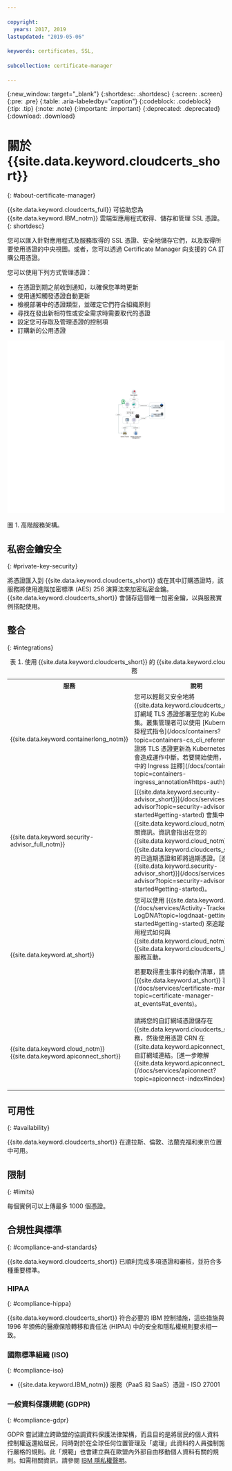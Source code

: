 ```yaml
---

copyright:
  years: 2017, 2019
lastupdated: "2019-05-06"

keywords: certificates, SSL,

subcollection: certificate-manager

---
```


{:new_window: target="_blank"}
{:shortdesc: .shortdesc}
{:screen: .screen}
{:pre: .pre}
{:table: .aria-labeledby="caption"}
{:codeblock: .codeblock}
{:tip: .tip}
{:note: .note}
{:important: .important}
{:deprecated: .deprecated}
{:download: .download}

# 關於 {{site.data.keyword.cloudcerts_short}}
{: #about-certificate-manager}

{{site.data.keyword.cloudcerts_full}} 可協助您為 {{site.data.keyword.IBM_notm}} 雲端型應用程式取得、儲存和管理 SSL 憑證。
{: shortdesc}

您可以匯入針對應用程式及服務取得的 SSL 憑證、安全地儲存它們，以及取得所要使用憑證的中央視圖。或者，您可以透過 Certificate Manager 向支援的 CA 訂購公用憑證。

您可以使用下列方式管理憑證：

* 在憑證到期之前收到通知，以確保您準時更新  
* 使用通知觸發憑證自動更新  
* 檢視部署中的憑證類型，並確定它們符合組織原則  
* 尋找在發出新相符性或安全需求時需要取代的憑證  
* 設定您可存取及管理憑證的控制項
* 訂購新的公用憑證


![高階服務架構圖](images/high-level-architecture.png)
<caption>圖 1. 高階服務架構。</caption>


## 私密金鑰安全
{: #private-key-security}

將憑證匯入到 {{site.data.keyword.cloudcerts_short}} 或在其中訂購憑證時，該服務將使用進階加密標準 (AES) 256 演算法來加密私密金鑰。{{site.data.keyword.cloudcerts_short}} 會儲存這個唯一加密金鑰，以與服務實例搭配使用。

## 整合
{: #integrations}

<table>
<caption>表 1. 使用 {{site.data.keyword.cloudcerts_short}} 的 {{site.data.keyword.cloud_notm}} 服務</caption>
  <tr>
    <th> 服務</th>
    <th> 說明</th>
  </tr>
  <tr>
    <td>{{site.data.keyword.containerlong_notm}}</td>
    <td>您可以輕鬆又安全地將 {{site.data.keyword.cloudcerts_short}} 的自訂網域 TLS 憑證部署至您的 Kubernetes 叢集。叢集管理者可以使用 [Kubernetes 服務外掛程式指令](/docs/containers?topic=containers-cs_cli_reference)以新憑證將 TLS 憑證更新為 Kubernetes 密碼，而不會造成運作中斷。若要開始使用，請查閱[文件中的 Ingress 註釋](/docs/containers?topic=containers-ingress_annotation#https-auth)。</td>
  </tr>
  <tr>
    <td>{{site.data.keyword.security-advisor_full_notm}}</td>
    <td>[{{site.data.keyword.security-advisor_short}}](/docs/services/security-advisor?topic=security-advisor-getting-started#getting-started) 會集中 {{site.data.keyword.cloud_notm}} 服務的相關資訊。資訊會指出在您的 {{site.data.keyword.cloud_notm}} 帳戶中，{{site.data.keyword.cloudcerts_short}} 實例的已過期憑證和即將過期憑證。[進一步瞭解 {{site.data.keyword.security-advisor_short}}](/docs/services/security-advisor?topic=security-advisor-getting-started#getting-started)。
    </td>
  </tr>
  <tr>
    <td>{{site.data.keyword.at_short}}</td>
    <td>您可以使用 [{{site.data.keyword.at_short}}](/docs/services/Activity-Tracker-with-LogDNA?topic=logdnaat-getting-started#getting-started) 來追蹤使用者和應用程式如何與 {{site.data.keyword.cloud_notm}} 中的 {{site.data.keyword.cloudcerts_long_notm}} 服務互動。
    <p>若要取得產生事件的動作清單，請參閱 [{{site.data.keyword.at_short}} 事件](/docs/services/certificate-manager?topic=certificate-manager-at_events#at_events)。</p></td>
  </tr>
  <tr>
    <td>{{site.data.keyword.cloud_notm}} {{site.data.keyword.apiconnect_short}}</td>
    <td>請將您的自訂網域憑證儲存在 {{site.data.keyword.cloudcerts_short}} 服務，然後使用憑證 CRN 在 {{site.data.keyword.apiconnect_short}} 中與自訂網域連結。[進一步瞭解 {{site.data.keyword.apiconnect_short}}](/docs/services/apiconnect?topic=apiconnect-index#index)。
    </p></td>
  </tr>
</table>

## 可用性
{: #availability}

{{site.data.keyword.cloudcerts_short}} 在達拉斯、倫敦、法蘭克福和東京位置中可用。



## 限制
{: #limits}

每個實例可以上傳最多 1000 個憑證。

## 合規性與標準
{: #compliance-and-standards}

{{site.data.keyword.cloudcerts_short}} 已順利完成多項憑證和審核，並符合多種重要標準。

### HIPAA
{: #compliance-hippa}

{{site.data.keyword.cloudcerts_short}} 符合必要的 IBM 控制措施，這些措施與 1996 年頒佈的醫療保險轉移和責任法 (HIPAA) 中的安全和隱私權規則要求相一致。

### 國際標準組織 (ISO)
{: #compliance-iso}

* {{site.data.keyword.IBM_notm}} 服務（PaaS 和 SaaS）憑證 - ISO 27001

### 一般資料保護規範 (GDPR)
{: #compliance-gdpr}

GDPR 嘗試建立跨歐盟的協調資料保護法律架構，而且目的是將居民的個人資料控制權返還給居民，同時對於在全球任何位置管理及「處理」此資料的人員強制施行嚴格的規則。此「規範」也會建立與在歐盟內外部自由移動個人資料有關的規則。如需相關資訊，請參閱 [IBM 隱私權聲明](https://www.ibm.com/privacy/)。
